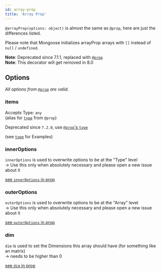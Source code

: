 ```yaml
---
id: array-prop
title: 'Array Prop'
---
```


`@arrayProp(options: object)` is almost the same as `@prop`, here are just the differences listed.

Please note that Mongoose initializes arrayProp arrays with `[]` instead of `null` / `undefined`.

**Note**: Deprecated since 7.1.1, replaced with [`@prop`](api/decorators/prop.md)  
**Note**: This decorator will get removed in 8.0

## Options

*All options from [`@prop`](api/decorators/prop.md#options) are valid.*

### items

Accepts Type: `any`  
(alias for [`type`](api/decorators/prop.md#type) from `@prop`)

Deprecated since `7.2.0`, use [`@prop`'s `type`](api/decorators/prop.md#type)

(see [`type`](api/decorators/prop.md#type) for Examples)

### innerOptions

`innerOptions` is used to overwrite options to be at the "Type" level  
-> Use this only when absolutely necessary and please open a new
issue about it

[see `innerOptions` in prop](api/decorators/prop.md#innerOptions)

### outerOptions

`outerOptions` is used to overwrite options to be at the "Array" level  
-> Use this only when absolutely necessary and please open a new
issue about it

[see `outerOptions` in prop](api/decorators/prop.md#outerOptions)

### dim

`dim` is used to set the Dimensions this array should have (for something like an matrix)  
-> needs to be higher than 0

[see `dim` in prop](api/decorators/prop.md#dim)
